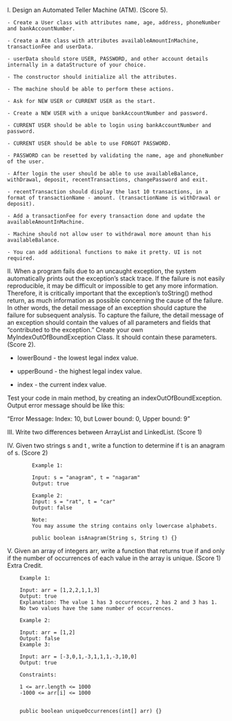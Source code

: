 I. Design an Automated Teller Machine (ATM). (Score 5).

    - Create a User class with attributes name, age, address, phoneNumber and bankAccountNumber.

    - Create a Atm class with attributes availableAmountInMachine, transactionFee and userData.

    - userData should store USER, PASSWORD, and other account details internally in a dataStructure of your choice.

    - The constructor should initialize all the attributes.

    - The machine should be able to perform these actions.

    - Ask for NEW USER or CURRENT USER as the start.

    - Create a NEW USER with a unique bankAccountNumber and password.

    - CURRENT USER should be able to login using bankAccountNumber and password.

    - CURRENT USER should be able to use FORGOT PASSWORD.

    - PASSWORD can be resetted by validating the name, age and phoneNumber of the user.

    - After login the user should be able to use availableBalance, withDrawal, deposit, recentTransactions, changePassword and exit.

    - recentTransaction should display the last 10 transactions, in a format of transactionName - amount. (transactionName is withDrawal or deposit).

    - Add a transactionFee for every transaction done and update the availableAmountInMachine.

    - Machine should not allow user to withdrawal more amount than his availableBalance.

    - You can add additional functions to make it pretty. UI is not required.


II.  When a program fails due to an uncaught exception, 
   the system automatically prints out the exception’s stack trace.
   If the failure is not easily reproducible, it may be difficult or impossible to get any more information.
   Therefore, it is critically important that the exception’s toString() method return, as much information as possible concerning the cause of the failure.
   In other words, the detail message of an exception should capture the failure for subsequent analysis. 
   To capture the failure, the detail message of an exception should contain the values of all parameters and fields that “contributed to the exception.”
   Create your own MyIndexOutOfBoundException Class. It should contain these parameters.  
   (Score 2).

- lowerBound - the lowest legal index value.

- upperBound - the highest legal index value.

- index - the current index value.

Test your code in main method, by creating an indexOutOfBoundException. Output error message should be like this:

 “Error Message: Index: 10, but Lower bound: 0, Upper bound: 9” 
 
 
III. Write two differences between ArrayList and LinkedList. (Score 1)
 
IV. Given two strings s and t , write a function to determine if t is an anagram of s. (Score 2)
    
            Example 1:
    
            Input: s = "anagram", t = "nagaram"
            Output: true
            
            Example 2:
            Input: s = "rat", t = "car"
            Output: false
            
            Note:
            You may assume the string contains only lowercase alphabets.
    
            public boolean isAnagram(String s, String t) {}
    
 V. Given an array of integers arr, 
 write a function that returns true if and only if the number of occurrences of each value in the array is unique. (Score 1)
 Extra Credit.
    
        Example 1:
        
        Input: arr = [1,2,2,1,1,3]
        Output: true
        Explanation: The value 1 has 3 occurrences, 2 has 2 and 3 has 1. 
        No two values have the same number of occurrences.
        
        Example 2:
        
        Input: arr = [1,2]
        Output: false
        Example 3:
        
        Input: arr = [-3,0,1,-3,1,1,1,-3,10,0]
        Output: true
         
        Constraints:
        
        1 <= arr.length <= 1000
        -1000 <= arr[i] <= 1000
        
        
        public boolean uniqueOccurrences(int[] arr) {}
